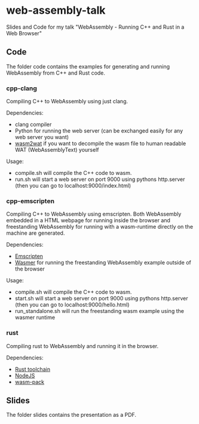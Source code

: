 # web-assembly-talk
Slides and Code for my talk "WebAssembly - Running C++ and Rust in a Web Browser"

## Code

The folder code contains the examples for generating and running WebAssembly from C++
and Rust code.

### cpp-clang

Compiling C++ to WebAssembly using just clang. 

Dependencies:
* clang compiler
* Python for running the web server (can be exchanged easily for any web server you want)
* [wasm2wat](https://github.com/WebAssembly/wabt) if you want to decompile the wasm file to human readable WAT (WebAssemblyText) yourself 

Usage:
* compile.sh will compile the C++ code to wasm.
* run.sh will start a web server on port 9000 using pythons http.server (then you can go to localhost:9000/index.html)

### cpp-emscripten

Compiling C++ to WebAssembly using emscripten. Both WebAssembly embedded in a HTML webpage for running inside the browser
and freestanding WebAssembly for running with a wasm-runtime directly on the machine are generated.

Dependencies:
* [Emscripten](https://emscripten.org/)
* [Wasmer](https://wasmer.io/) for running the freestanding WebAssembly example outside of the browser

Usage:
* compile.sh will compile the C++ code to wasm.
* start.sh will start a web server on port 9000 using pythons http.server (then you can go to localhost:9000/hello.html)
* run_standalone.sh will run the freestanding wasm example using the wasmer runtime

### rust

Compiling rust to WebAssembly and running it in the browser.

Dependencies:
* [Rust toolchain](https://www.rust-lang.org/)
* [NodeJS](https://nodejs.org/en/)
* [wasm-pack](https://rustwasm.github.io/wasm-pack/)

## Slides

The folder slides contains the presentation as a PDF.